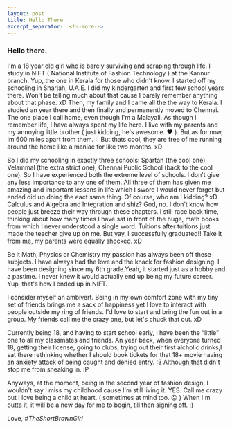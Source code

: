 ```yaml
---
layout: post
title: Hello There
excerpt_separator:  <!--more-->
---
```

### Hello there. 
I'm a 18 year old girl who is barely surviving and scraping through life. I study in NIFT ( National Institute of Fashion Technology ) at the Kannur branch. Yup, the one in Kerala for those who didn't know. I started off my schooling in Sharjah, U.A.E. I did my kindergarten and first few school years there. Won't be telling much about that cause I barely remember anything about that phase. xD Then, my family and I came all the the way to Kerala. I studied an year there and then finally and permanently moved to Chennai. The one place I call home, even though I'm a Malayali. As though I remember life, I have always spent my life here. I live with my parents and my annoying little brother ( just kidding, he's awesome. ❤ ). But as for now, Im 600 miles apart from them. :| But thats cool, they are free of me running around the home like a maniac for like two months. xD 

So I did my schooling in exactly three schools: Spartan (the cool one), Velammal (the extra strict one), Chennai Public School 
(back to the cool one). So I have experienced both the extreme level of schools. I don't give any less importance to any one of them. All three of them has given me amazing and important lessons in life which I swore I would never forget but ended did up doing the eact same thing. Of course, who am I kidding? xD Calculus and Algebra and Integration and shiz? God, no. I don't know how people just breeze their way through these chapters. I still race back time, thinking about how many times I have sat in front of the huge, math books from which I never understood a single word. Tuitions after tuitions just made the teacher give up on me. But yay, I successfully graduated!! Take it from me, my parents were equally shocked. xD 

Be it Math, Physics or Chemistry my passion has always been off these subjects. I have always had the love and the knack for fashion designing. I have been designing since my 6th grade.Yeah, it started just as a hobby and a pastime. I never knew it would actually end up being my future career. Yup, that's how I ended up in NIFT. 

I consider myself an ambivert. Being in my own comfort zone with my tiny set of friends brings me a sack of happiness yet I love to interact with people outside my ring of friends. I'd love to start and bring the fun out in a group. My friends call me the crazy one, but let's chuck that out. xD 

Currently being 18, and having to start school early, I have been the “little” one to all my classmates and friends. An year back, when everyone turned 18,  getting their license, going to clubs, trying out their first alcholic drinks,I sat there rethinking whether I should book tickets for that 18+ movie having an anxiety attack of being caught and denied entry. :3 Although,that didn't stop me from sneaking in. :P

Anyways, at the moment, being in the second year of fashion design, I wouldn't say I miss my childhood cause I'm still living it. YES. Call me crazy but I love being a child at heart. ( sometimes at mind too. 😛 )  When I'm outta it, it will be a new day for me to begin, till then signing off. :)


Love,
*#TheShortBrownGirl*
